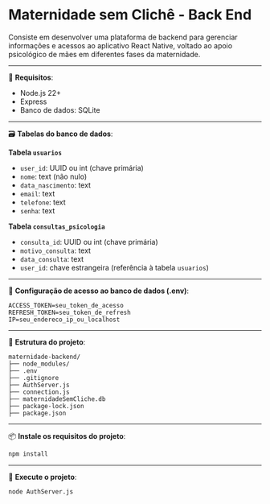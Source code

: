 # Maternidade sem Clichê - Back End

Consiste em desenvolver uma plataforma de backend para gerenciar informações e acessos ao aplicativo React Native, voltado ao apoio psicológico de mães em diferentes fases da maternidade.

---

🔧 **Requisitos**:
- Node.js 22+
- Express
- Banco de dados: SQLite

---

🗃️ **Tabelas do banco de dados**:

**Tabela `usuarios`**
- `user_id`: UUID ou int (chave primária)
- `nome`: text (não nulo)
- `data_nascimento`: text
- `email`: text
- `telefone`: text
- `senha`: text

**Tabela `consultas_psicologia`**
- `consulta_id`: UUID ou int (chave primária)
- `motivo_consulta`: text
- `data_consulta`: text
- `user_id`: chave estrangeira (referência à tabela `usuarios`)

---

🔐 **Configuração de acesso ao banco de dados (.env)**:
```env
ACCESS_TOKEN=seu_token_de_acesso
REFRESH_TOKEN=seu_token_de_refresh
IP=seu_endereco_ip_ou_localhost
```

---

📁 **Estrutura do projeto**:
```
maternidade-backend/
├── node_modules/
├── .env
├── .gitignore
├── AuthServer.js
├── connection.js
├── maternidadeSemCliche.db
├── package-lock.json
├── package.json
```

---

📦 **Instale os requisitos do projeto**:
```bash
npm install
```

---

🚀 **Execute o projeto**:
```bash
node AuthServer.js
```
